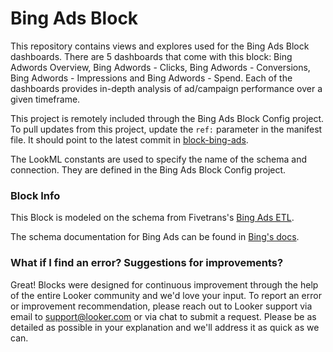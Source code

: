 # Bing Ads Block

This repository contains views and explores used for the Bing Ads Block dashboards. There are 5 dashboards that come with this block: Bing Adwords Overview, Bing Adwords - Clicks, Bing Adwords - Conversions, Bing Adwords - Impressions and Bing Adwords - Spend. Each of the dashboards provides in-depth analysis of ad/campaign performance over a given timeframe.

This project is remotely included through the Bing Ads Block Config project.
To pull updates from this project, update the `ref:` parameter in the manifest file. It should point to the latest commit in [block-bing-ads](https://github.com/looker/block-bing-ads/commits/master).

The LookML constants are used to specify the name of the schema and connection. They are defined in the Bing Ads Block Config project.

### Block Info

This Block is modeled on the schema from Fivetrans's [Bing Ads ETL](https://fivetran.com/directory/bing-ads).

The schema documentation for Bing Ads can be found in [Bing's docs](https://docs.microsoft.com/en-us/advertising/guides/reference?view=bingads-13).

### What if I find an error? Suggestions for improvements?

Great! Blocks were designed for continuous improvement through the help of the entire Looker community and we'd love your input. To report an error or improvement recommendation, please reach out to Looker support via email to support@looker.com or via chat to submit a request. Please be as detailed as possible in your explanation and we'll address it as quick as we can.
